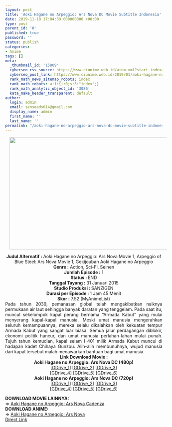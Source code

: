 ```yaml
---
layout: post
title: 'Aoki Hagane no Arpeggio: Ars Nova DC Movie Subtitle Indonesia'
date: 2019-11-18 17:04:39.000000000 +00:00
type: post
parent_id: '0'
published: true
password: ''
status: publish
categories:
- Anime
tags: []
meta:
  _thumbnail_id: '15809'
  cyberseo_rss_source: https://www.ciunime.web.id/atom.xml?start-index=3301&max-results=150
  cyberseo_post_link: https://www.ciunime.web.id/2019/01/aoki-hagane-no-arpeggio-ars-nova-dc.html
  rank_math_news_sitemap_robots: index
  rank_math_robots: a:1:{i:0;s:5:"index";}
  rank_math_analytic_object_id: '3086'
  kata_make_header_transparent: default
author:
  login: admin
  email: senseads014@gmail.com
  display_name: admin
  first_name: ''
  last_name: ''
permalink: "/aoki-hagane-no-arpeggio-ars-nova-dc-movie-subtitle-indonesia/"
---
```

<div class="separator" style="clear: both; text-align: center;"><a href="https://1.bp.blogspot.com/-AYgpiGRwAmM/XEgONhGPMWI/AAAAAAAAH8w/dK0N20IpkiUN7jNgDShgsnzfrRhYXeFNACPcBGAYYCw/s1600/Aoki%2BHagane%2Bno%2BArpeggio%2B-%2BArs%2BNova%2BDC.jpg" imageanchor="1" style="margin-left: 1em; margin-right: 1em;"><img border="0" data-original-height="720" data-original-width="1280" height="360" src="{{ site.baseurl }}/assets/2019/11/Aoki%2BHagane%2Bno%2BArpeggio%2B-%2BArs%2BNova%2BDC.jpg" width="640" /></a></div>
<p>
<div style="text-align: center;"><b>Judul</b><b><b> Alternatif</b> :</b> Aoki Hagane no Arpeggio: Ars Nova Movie 1, Arpeggio of Blue Steel: Ars Nova Movie 1, Gekijouban Aoki Hagane no Arpeggio</div>
<div style="text-align: center;"><b><b>Genre :</b></b> Action, Sci-Fi, Seinen</div>
<div style="text-align: center;"><b>Jumlah Episode :</b> 1<br /><b>Status :&nbsp;</b>END<br /><b>Tanggal Tayang :</b> 31 Januari 2015<br /><b>Studio Produksi : </b>SANZIGEN<br /><b>Durasi per Episode : </b>1 Jam 45 Menit</div>
<div style="text-align: center;"><b>Skor :</b> 7.52 (MyAnimeList)</div>
<div style="text-align: center;"></div>
<div style="text-align: justify;">Pada tahun 2039, pemanasan global telah mengakibatkan naiknya permukaan air laut sehingga banyak daratan yang tenggelam. Pada saat itu, muncul sekelompok kapal perang bernama “Armada Kabut” yang mulai menyerang kapal-kapal manusia. Meski umat manusia mengerahkan seluruh kemampuannya, mereka selalu dikalahkan oleh kekuatan tempur Armada Kabut yang sangat luar biasa. Semua jalur perdagangan diblokir, ekonomi politik hancur, dan umat manusia perlahan-lahan mulai punah. Tujuh tahun kemudian, kapal selam I-401 milik Armada Kabut muncul di hadapan kadet Chihaya Gunzou. Alih-alih membunuhnya, wujud manusia dari kapal tersebut malah menawarkan bantuan bagi umat manusia.</div>
<div style="text-align: justify;"></div>
<div style="text-align: justify;"></div>
<div style="text-align: center;"><b>Link Download Movie :</b></div>
<div style="text-align: center;">
<div style="text-align: center;"></div>
<div style="text-align: center;"><b>Aoki Hagane no Arpeggio: Ars Nova DC (480p)</b></div>
</div>
<div style="text-align: center;">[<a href="https://drive.google.com/uc?export=download&amp;id=18ngWPKmfVEDMlenkXEMBKMz0Yn_iEM-b">GDrive_1</a>] [<a href="https://drive.google.com/uc?export=download&amp;id=1GxgfQG9gFgdaNkZkWJ3IMEN-Ak6sv3EK">GDrive_2</a>] [<a href="https://drive.google.com/uc?export=download&amp;id=1d0TCc7nEkuxa_2Y2HuWIx6fYreKaHq48">GDrive_3</a>]<br />[<a href="https://drive.google.com/uc?export=download&amp;id=1gkjl1gCEybfhgtzDIpyPdMYdJ5oE_z-J">GDrive_4</a>] [<a href="https://drive.google.com/uc?export=download&amp;id=1KUNaUf0Nk_GrqX9EAKuH0BfPCmgbrjsu">GDrive_5</a>] [<a href="https://drive.google.com/uc?export=download&amp;id=1SBRkM8ahlIO5PwqcFkXYSaN9w17lYna5">GDrive_6</a>]</div>
<div style="text-align: center;"><b>Aoki Hagane no Arpeggio: Ars Nova DC (720p)</b><br />[<a href="https://drive.google.com/uc?export=download&amp;id=1v1TwiAwiG9A2cfl8OlM08DHVKqpS8zIS">GDrive_1</a>] [<a href="https://drive.google.com/uc?export=download&amp;id=1pXoUmWZDMv2lWfeT7aX1rQDXxeGSoApc">GDrive_2</a>] [<a href="https://drive.google.com/uc?export=download&amp;id=1uVFz9aP36jbDe268y9J-BuCoz3g4DKKq">GDrive_3</a>]<br />[<a href="https://drive.google.com/uc?export=download&amp;id=1-NMwW9GrhgXOhNU0UuEVfaavCcl-H55Q">GDrive_4</a>] [<a href="https://drive.google.com/uc?export=download&amp;id=1thoWU_G92BraFevDB-WUJFrl0IcIrLbF">GDrive_5</a>] [<a href="https://drive.google.com/uc?export=download&amp;id=1VeDtEMVhC98pLnFjYFlf_H1sF5_Hwjdr">GDrive_6</a>]</p>
<div style="text-align: left;"></div>
<div style="text-align: left;"><b>DOWNLOAD MOVIE LAINNYA:</b></div>
<div style="text-align: left;"></div>
<div style="text-align: left;">=&gt;&nbsp;<a href="https://www.ciunime.web.id/2019/01/aoki-hagane-no-arpeggio-ars-nova_22.html" target="_blank" rel="noopener">Aoki Hagane no Arpeggio: Ars Nova Cadenza</a></div>
<div style="text-align: left;"></div>
<div style="text-align: left;"><b>DOWNLOAD ANIME:</b></div>
<div style="text-align: left;"></div>
<div style="text-align: left;">=&gt;&nbsp;<a href="https://www.ciunime.web.id/2019/01/aoki-hagane-no-arpeggio-ars-nova.html" target="_blank" rel="noopener">Aoki Hagane no Arpeggio: Ars Nova</a></div>
<div style="text-align: left;"></div>
</div>
<link rel="stylesheet" href="https://cdnjs.cloudflare.com/ajax/libs/font-awesome/4.7.0/css/font-awesome.min.css" />
<div class="divbtn"> <a href="https://handymansurrender.com/fihup8buzv?key=94550f7ce39444073321dde3b8782f97" class="btn"><i class="fa fa-download"></i> Direct Link</a> </div>
